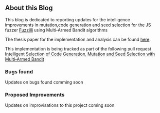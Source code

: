## About this Blog

This blog is dedicated to reporting updates for
the intelligence improvements in mutation,code generation and seed selection 
for the JS fuzzer [Fuzzilli](https://github.com/googleprojectzero/fuzzilli) using Multi-Armed Bandit algorithms

The thesis paper for the implementation and analysis can be found [here](Docs/IntelligentCodeGenerationAndMutationToAidFuzzingOfJavaScriptEngines.pdf). 

This implementation is being tracked as part of the following pull request [Intelligent Selection of Code Generation, Mutation and Seed Selection with Multi-Armed Bandit](https://github.com/googleprojectzero/fuzzilli/pull/343)

### Bugs found

Updates on bugs found comming soon

### Proposed Improvements

Updates on improvisations to this project coming soon


